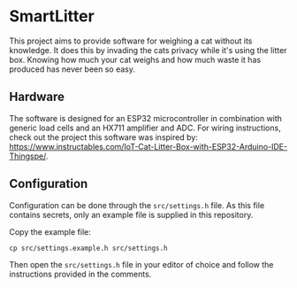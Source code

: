 # SmartLitter

This project aims to provide software for weighing a cat without its knowledge. It does this by invading the cats privacy while it's using the litter box. Knowing how much your cat weighs and how much waste it has produced has never been so easy.

## Hardware

The software is designed for an ESP32 microcontroller in combination with generic load cells and an HX711 amplifier and ADC. For wiring instructions, check out the project this software was inspired by: https://www.instructables.com/IoT-Cat-Litter-Box-with-ESP32-Arduino-IDE-Thingspe/.

## Configuration

Configuration can be done through the `src/settings.h` file. As this file contains secrets, only an example file is supplied in this repository.

Copy the example file:

```
cp src/settings.example.h src/settings.h
```

Then open the `src/settings.h` file in your editor of choice and follow the instructions provided in the comments.
